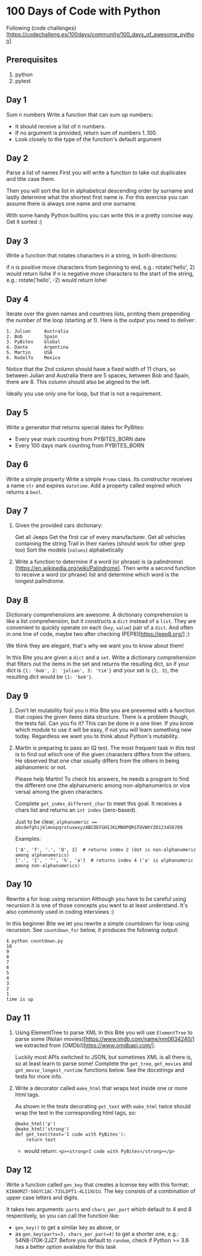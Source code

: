 # 100 Days of Code with Python
Following (code challenges)[https://codechalleng.es/100days/community/100_days_of_awesome_python]

## Prerequisites
1. python
2. pytest

## Day 1
Sum n numbers
Write a function that can sum up numbers:
 - It should receive a list of n numbers.
 - If no argument is provided, return sum of numbers 1..100.
 - Look closely to the type of the function's default argument

## Day 2
Parse a list of names
First you will write a function to take out duplicates and title case them.

Then you will sort the list in alphabetical descending order by surname and lastly determine what the shortest first name is. For this exercise you can assume there is always one name and one surname.

With some handy Python builtins you can write this in a pretty concise way. Get it sorted :)

## Day 3
Write a function that rotates characters in a string, in both directions:

if n is positive move characters from beginning to end, e.g.: rotate('hello', 2) would return llohe
if n is negative move characters to the start of the string, e.g.: rotate('hello', -2) would return lohel

## Day 4
Iterate over the given names and countries lists, printing them prepending the number of the loop (starting at 1). Here is the output you need to deliver:
```
1. Julian     Australia
2. Bob        Spain
3. PyBites    Global
4. Dante      Argentina
5. Martin     USA
6. Rodolfo    Mexico
```
Notice that the 2nd column should have a fixed width of 11 chars, so between Julian and Australia there are 5 spaces, between Bob and Spain, there are 8. This column should also be aligned to the left.

Ideally you use only one for loop, but that is not a requirement.

## Day 5
Write a generator that returns special dates for PyBites:

- Every year mark counting from PYBITES_BORN date
- Every 100 days mark counting from PYBITES_BORN

## Day 6
Write a simple property
Write a simple `Promo` class. Its constructor receives a name `str` and expires `datetime`.
Add a property called expired which returns a `bool`.

## Day 7
1. Given the provided cars dictionary:

   Get all Jeeps
   Get the first car of every manufacturer.
   Get all vehicles containing the string Trail in their names (should work for other grep too)
   Sort the models (`values`) alphabetically
2. Write a function to determine if a word (or phrase) is (a palindrome)[https://en.wikipedia.org/wiki/Palindrome].
   Then write a second function to receive a word (or phrase) list and determine which word is the longest palindrome.

## Day 8
Dictionary comprehensions are awesome.
A dictionary comprehension is like a list comprehension, but it constructs a `dict` instead of a `list`. They are convenient to quickly operate on each (`key`, `value`) pair of a `dict`. And often in one line of code, maybe two after checking (PEP8)[https://pep8.org/] ;)

We think they are elegant, that's why we want you to know about them!

In this Bite you are given a `dict` and a `set`. Write a dictionary comprehension that filters out the items in the set and returns the resulting dict, so if your dict is `{1: 'bob', 2: 'julian', 3: 'tim'}` and your set is `{2, 3}`, the resulting dict would be `{1: 'bob'}`.

## Day 9
1. Don't let mutability fool you
   n this Bite you are presented with a function that copies the given items data structure.
   There is a problem though, the tests fail. Can you fix it?
   This can be done in a one liner. If you know which module to use it will be easy, if not you will learn something new today.
   Regardless we want you to think about Python's mutability.
2. Martin is preparing to pass an IQ test.
   The most frequent task in this test is to find out which one of the given characters differs from the others. He observed that one char usually differs from the others in being alphanumeric or not.

   Please help Martin! To check his answers, he needs a program to find the different one (the alphanumeric among non-alphanumerics or vice versa) among the given characters.

   Complete `get_index_different_char` to meet this goal. It receives a chars list and returns an `int index` (zero-based).

   Just to be clear, `alphanumeric == abcdefghijklmnopqrstuvwxyzABCDEFGHIJKLMNOPQRSTUVWXYZ0123456789`

   Examples:
   ```
   ['A', 'f', '.', 'Q', 2]  # returns index 2 (dot is non-alphanumeric among alphanumerics)
   ['.', '{', ' ^', '%', 'a']  # returns index 4 ('a' is alphanumeric among non-alphanumerics)
   ```

## Day 10
Rewrite a for loop using recursion
Although you have to be careful using recursion it is one of those concepts you want to at least understand. It's also commonly used in coding interviews :)

In this beginner Bite we let you rewrite a simple countdown for loop using recursion. See `countdown_for` below, it produces the following output:

```
$ python countdown.py
10
9
8
7
6
5
4
3
2
1
time is up
```

## Day 11
1. Using ElementTree to parse XML
   In this Bite you will use `ElementTree` to parse some (Nolan movies)[https://www.imdb.com/name/nm0634240/] we extracted from (OMDb)[https://www.omdbapi.com/].

   Luckily most APIs switched to JSON, but sometimes XML is all there is, so at least learn to parse some! Complete the `get_tree`, `get_movies` and `get_movie_longest_runtime` functions below. See the docstrings and tests for more info.
2. Write a decorator called `make_html` that wraps text inside one or more html tags.

   As shown in the tests decorating `get_text` with `make_html` twice should wrap the text in the corresponding html tags, so:
   ```
   @make_html('p')
   @make_html('strong')
   def get_text(text='I code with PyBites'):
       return text
   ```
   - would return: `<p><strong>I code with PyBites</strong></p>`

## Day 12
Write a function called `gen_key` that creates a license key with this format: `KI80OMZ7-5OGYC1AC-735LDPT1-4L11XU1U`. The key consists of a combination of upper case letters and digits.

It takes two arguments: `parts` and `chars_per_part` which default to 4 and 8 respectively, so you can call the function like:

 - `gen_key()` to get a similar key as above, or
 - as `gen_key(parts=3, chars_per_part=4)` to get a shorter one, e.g.: 54N8-I70K-2JZ7.
Before you default to `random`, check if Python >= 3.6 has a better option available for this task 